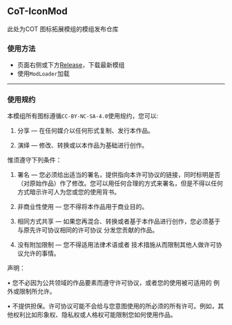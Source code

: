 ## CoT-IconMod

此处为COT 图标拓展模组的模组发布仓库

### 使用方法
- 页面右侧或下方[Release](https://github.com/HCPTangHY/CoT-IconMod/releases)，下载最新模组
- 使用`ModLoader`加载

****

### 使用规约
本模组所有图标遵循`CC-BY-NC-SA-4.0`使用规约，您可以:

1. 分享 — 在任何媒介以任何形式复制、发行本作品。

2. 演绎 — 修改、转换或以本作品为基础进行创作。

惟须遵守下列条件：

1. 署名 — 您必须给出适当的署名，提供指向本许可协议的链接，同时标明是否（对原始作品）作了修改。您可以用任何合理的方式来署名，但是不得以任何方式暗示许可人为您或您的使用背书。

2. 非商业性使用 — 您不得将本作品用于商业目的。

3. 相同方式共享 — 如果您再混合、转换或者基于本作品进行创作，您必须基于与原先许可协议相同的许可协议 分发您贡献的作品。

4. 没有附加限制 — 您不得适用法律术语或者 技术措施从而限制其他人做许可协议允许的事情。

声明：

• 您不必因为公共领域的作品要素而遵守许可协议，或者您的使用被可适用的 例外或限制所允许。

• 不提供担保。许可协议可能不会给与您意图使用的所必须的所有许可。例如，其他权利比如形象权、隐私权或人格权可能限制您如何使用作品。
